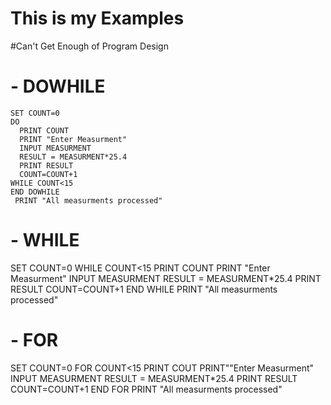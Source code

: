 # This is my Examples
#Can't Get Enough of Program Design



# - DOWHILE
    SET COUNT=0
    DO
      PRINT COUNT
      PRINT "Enter Measurment"
      INPUT MEASURMENT
      RESULT = MEASURMENT*25.4
      PRINT RESULT
      COUNT=COUNT+1
    WHILE COUNT<15
    END DOWHILE
     PRINT "All measurments processed"

# - WHILE
   SET COUNT=0
   WHILE COUNT<15
     PRINT COUNT
     PRINT "Enter Measurment"
     INPUT MEASURMENT
     RESULT = MEASURMENT*25.4
     PRINT RESULT
     COUNT=COUNT+1
  END WHILE
      PRINT "All measurments processed"
# - FOR
   SET COUNT=0
   FOR COUNT<15
     PRINT COUT
     PRINT""Enter Measurment"
     INPUT MEASURMENT
     RESULT = MEASURMENT*25.4
     PRINT RESULT
     COUNT=COUNT+1
   END FOR
     PRINT "All measurments processed"
     
  

    
 







